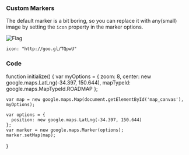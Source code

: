 ### Custom Markers

The default marker is a bit boring, so you can replace it with any(small) image by setting the `icon` property in the marker options.

![Flag](http://goo.gl/TQpwU)

    icon: "http://goo.gl/TQpwU"

### Code
function initialize() {
    var myOptions = {
      zoom: 8,
      center: new google.maps.LatLng(-34.397, 150.644),
      mapTypeId: google.maps.MapTypeId.ROADMAP
    };

    var map = new google.maps.Map(document.getElementById('map_canvas'), myOptions);

    var options = {
      position: new google.maps.LatLng(-34.397, 150.644)
    };
    var marker = new google.maps.Marker(options);
    marker.setMap(map);
}
